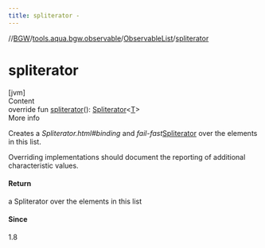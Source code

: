 ```yaml
---
title: spliterator -
---
```

//[BGW](../../../index.md)/[tools.aqua.bgw.observable](../index.md)/[ObservableList](index.md)/[spliterator](spliterator.md)



# spliterator  
[jvm]  
Content  
override fun [spliterator](spliterator.md)(): [Spliterator](https://docs.oracle.com/javase/8/docs/api/java/util/Spliterator.html)<[T](index.md)>  
More info  


Creates a *Spliterator.html#binding* and *fail-fast*[Spliterator](https://docs.oracle.com/javase/8/docs/api/java/util/Spliterator.html) over the elements in this list.



Overriding implementations should document the reporting of additional characteristic values.



#### Return  


a Spliterator over the elements in this list



#### Since  


1.8

  



